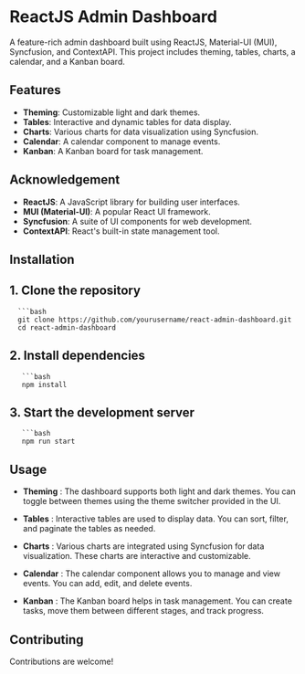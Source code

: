 # ReactJS Admin Dashboard

A feature-rich admin dashboard built using ReactJS, Material-UI (MUI), Syncfusion, and ContextAPI. This project includes theming, tables, charts, a calendar, and a Kanban board.

## Features

- **Theming**: Customizable light and dark themes.
- **Tables**: Interactive and dynamic tables for data display.
- **Charts**: Various charts for data visualization using Syncfusion.
- **Calendar**: A calendar component to manage events.
- **Kanban**: A Kanban board for task management.

## Acknowledgement

- **ReactJS**: A JavaScript library for building user interfaces.
- **MUI (Material-UI)**: A popular React UI framework.
- **Syncfusion**: A suite of UI components for web development.
- **ContextAPI**: React's built-in state management tool.

## Installation

## 1. **Clone the repository**
      ```bash
      git clone https://github.com/yourusername/react-admin-dashboard.git
      cd react-admin-dashboard

## 2. Install dependencies
       ```bash
       npm install

## 3. Start the development server
       ```bash
       npm run start

## Usage
- **Theming** :  The dashboard supports both light and dark themes. You can toggle between themes using the theme switcher provided in the UI.

- **Tables** :
Interactive tables are used to display data. You can sort, filter, and paginate the tables as needed.

- **Charts** :
Various charts are integrated using Syncfusion for data visualization. These charts are interactive and customizable.

- **Calendar** :
The calendar component allows you to manage and view events. You can add, edit, and delete events.

- **Kanban** :
The Kanban board helps in task management. You can create tasks, move them between different stages, and track progress.

## Contributing
Contributions are welcome!
